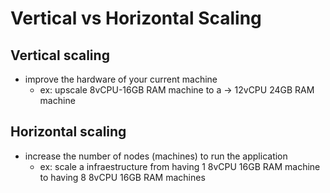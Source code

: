 
# Vertical vs Horizontal Scaling

## Vertical scaling

  - improve the hardware of your current machine
    * ex: upscale 8vCPU-16GB RAM machine to a -> 12vCPU 24GB RAM machine

## Horizontal scaling

  - increase the number of nodes (machines) to run the application
    * ex: scale a infraestructure from having 1 8vCPU 16GB RAM machine to having 8 8vCPU 16GB RAM machines
